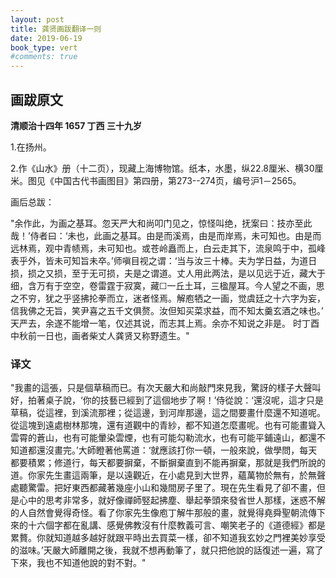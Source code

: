 ```yaml
---
layout: post
title: 龚贤画跋翻译一则
date: 2019-06-19
book_type: vert
#comments: true
---
```


## 画跋原文

**清顺治十四年 1657 丁西 三十九岁**

1.在扬州。

2.作《山水》册（十二页），现藏上海博物馆。纸本，水墨，纵22.8厘米、横30厘米。图见《中国古代书画图目》第四册，第273--274页，编号沪1－2565。

画后总跋：

"余作此，为画之基耳。忽天严大和尚叩门见之，惊怪叫绝，抚案曰：技亦至此哉！’侍者曰：‘未也，此画之基耳。由是而溪焉，由是而岸焉，未可知也。由是而远林焉，观中青帻焉，未可知也。或苍岭矗而上，白云走其下，流泉鸣于中，孤峰表乎外，皆未可知旨未卒。’师嗔目视之谓：‘当与汝三十棒。夫为学日益，为道日损，损之又损，至于无可损，夫是之谓道。丈人用此两法，是以见远于近，藏大于细，含万有于空空，卷雷霆于寂寞，藏☐一丘土耳，三楹屋耳。今人望之不画，思之不穷，犹之乎竖拂抡拳而立，迷者怪焉。解庖牺之一画，觉虞廷之十六字为妄，信我佛之无旨，笑尹喜之五千文俱赘。汝但知买菜求益，而不知太羹玄酒之味也。’
天严去，余遂不能增一笔，仅述其说，而志其上焉。余亦不知说之非是。
时丁酉中秋前一日也，画者柴丈人龚贤又称野遗生。"



### 译文
<div class="flow-flip gap-after">"我畫的這張，只是個草稿而已。有次天嚴大和尚敲門來見我，驚訝的樣子大聲叫好，拍著桌子說，‘你的技藝已經到了這個地步了啊！’侍從說：‘還沒呢，這才只是草稿，從這裡，到溪流那裡；從這邊，到河岸那邊，這之間要畫什麼還不知道呢。從這塊到遠處樹林那塊，還有道觀中的青紗，都不知道怎麼畫呢。也有可能畫聳入雲霄的蒼山，也有可能暈染雲煙，也有可能勾勒流水，也有可能平鋪遠山，都還不知道都還沒畫完。’大師瞪著他罵道：‘就應該打你一頓，一般來說，做學問，每天都要積累；修道行，每天都要摒棄，不斷摒棄直到不能再摒棄，那就是我們所說的道。你家先生畫這兩筆，是以遠觀近，在小處見到大世界，蘊萬物於無有，於無聲處聽驚雷。把好東西都藏著幾座小山和幾間房子里了。現在先生看見了卻不畫，但是心中的思考非常多，就好像禪師竪起拂塵、舉起拳頭來發省世人那樣，迷惑不解的人自然會覺得奇怪。看了你家先生像庖丁解牛那般的畫，就覺得堯舜聖朝流傳下來的十六個字都在亂講、感覺佛教沒有什麼教義可言、嘲笑老子的《道德經》都是累贅。你就知道越多越好就跟平時出去買菜一樣，卻不知道我玄妙之門裡美妙享受的滋味。’天嚴大師離開之後，我就不想再動筆了，就只把他說的話復述一遍，寫了下來，我也不知道他說的對不對。"</div>
